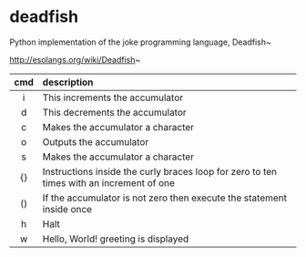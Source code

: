deadfish
========

Python implementation of the joke programming language, Deadfish~

http://esolangs.org/wiki/Deadfish~


|cmd| description                                                                               |
|:-:|:------------------------------------------------------------------------------------------|
| i | This increments the accumulator                                                           |
| d | This decrements the accumulator                                                           |
| c | Makes the accumulator a character                                                         |
| o | Outputs the accumulator                                                                   |
| s | Makes the accumulator a character                                                         |
| {}| Instructions inside the curly braces loop for zero to ten times with an increment of one  |
| ()| If the accumulator is not zero then execute the statement inside once                     |
| h | Halt                                                                                      |
| w | Hello, World! greeting is displayed                                                       |
